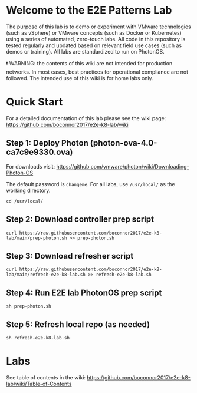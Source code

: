 # Welcome to the E2E Patterns Lab
The purpose of this lab is to demo or experiment with VMware technologies (such as vSphere) or VMware concepts (such as Docker or Kubernetes) using a series of automated, zero-touch labs. All code in this repository is tested regularly and updated based on relevant field use cases (such as demos or training). All labs are standardized to run on PhotonOS.

❗ WARNING: the contents of this wiki are not intended for production networks. In most cases, best practices for operational compliance are not followed. The intended use of this wiki is for home labs only.

# Quick Start
For a detailed documentation of this lab please see the wiki page: https://github.com/boconnor2017/e2e-k8-lab/wiki

## Step 1: Deploy Photon (photon-ova-4.0-ca7c9e9330.ova)
For downloads visit: https://github.com/vmware/photon/wiki/Downloading-Photon-OS 

The default password is `changeme`. For all labs, use `/usr/local/` as the working directory.
```
cd /usr/local/
```

## Step 2: Download controller prep script 
```
curl https://raw.githubusercontent.com/boconnor2017/e2e-k8-lab/main/prep-photon.sh >> prep-photon.sh
```

## Step 3: Download refresher script
```
curl https://raw.githubusercontent.com/boconnor2017/e2e-k8-lab/main/refresh-e2e-k8-lab.sh >> refresh-e2e-k8-lab.sh
```

## Step 4: Run E2E lab PhotonOS prep script
```
sh prep-photon.sh
```

## Step 5: Refresh local repo (as needed)
```
sh refresh-e2e-k8-lab.sh
```

# Labs
See table of contents in the wiki: https://github.com/boconnor2017/e2e-k8-lab/wiki/Table-of-Contents

